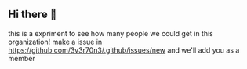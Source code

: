 ## Hi there 👋

this is a expriment to see how many people we could get in this organization!
make a issue in https://github.com/3v3r70n3/.github/issues/new and we'll add you as a member

